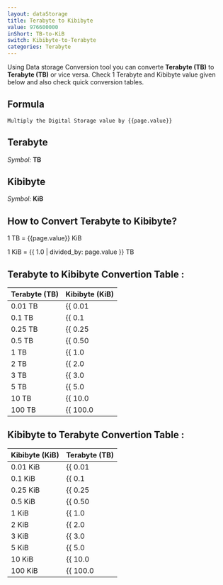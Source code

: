 ```yaml
---
layout: dataStorage
title: Terabyte to Kibibyte
value: 976600000
inShort: TB-to-KiB
switch: Kibibyte-to-Terabyte
categories: Terabyte
---
```


Using Data storage Conversion tool you can converte **Terabyte (TB)** to **Terabyte (TB)** or vice versa. Check 1 Terabyte and Kibibyte value given below and also check quick conversion tables.

## Formula
`Multiply the Digital Storage value by {{page.value}}`

## Terabyte
*Symbol:* **TB**

## Kibibyte
*Symbol:* **KiB**

## How to Convert Terabyte to Kibibyte?

1 TB = {{page.value}} KiB

1 KiB = {{ 1.0 | divided_by: page.value }} TB


## Terabyte to Kibibyte Convertion Table :

| Terabyte (TB) | Kibibyte (KiB) |
| ---- | ---- |
| 0.01 TB | {{ 0.01 | times: page.value }} KiB |
| 0.1 TB | {{ 0.1 | times: page.value }} KiB |
| 0.25 TB | {{ 0.25 | times: page.value }} KiB |
| 0.5 TB | {{ 0.50 | times: page.value }} KiB |
| 1 TB | {{ 1.0 | times: page.value }} KiB |
| 2 TB | {{ 2.0 | times: page.value }} KiB |
| 3 TB | {{ 3.0 | times: page.value }} KiB |
| 5 TB | {{ 5.0 | times: page.value }} KiB |
| 10 TB | {{ 10.0 | times: page.value }} KiB |
| 100 TB | {{ 100.0 | times: page.value }} KiB |

## Kibibyte to Terabyte Convertion Table :

| Kibibyte (KiB) | Terabyte (TB) |
| ---- | ---- |
| 0.01 KiB | {{ 0.01 | divided_by: page.value }} TB |
| 0.1 KiB | {{ 0.1 | divided_by: page.value }} TB |
| 0.25 KiB | {{ 0.25 | divided_by: page.value }} TB |
| 0.5 KiB | {{ 0.50 | divided_by: page.value }} TB |
| 1 KiB | {{ 1.0 | divided_by: page.value }} TB |
| 2 KiB | {{ 2.0 | divided_by: page.value }} TB |
| 3 KiB | {{ 3.0 | divided_by: page.value }} TB |
| 5 KiB | {{ 5.0 | divided_by: page.value }} TB |
| 10 KiB | {{ 10.0 | divided_by: page.value }} TB |
| 100 KiB | {{ 100.0 | divided_by: page.value }} TB |


<script>
document.getElementById('selectInput')[16].selected = true
document.getElementById('selectOutput')[5].selected = true
</script>
